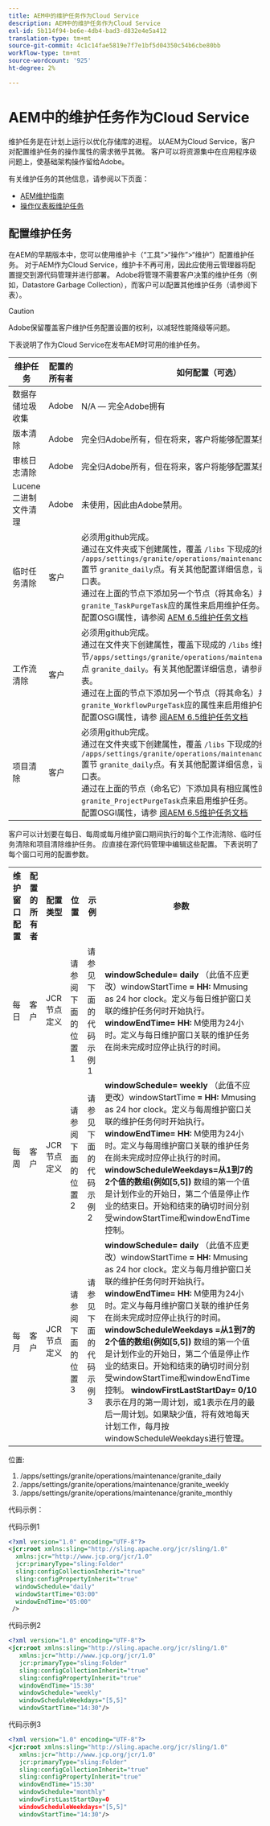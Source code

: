 ```yaml
---
title: AEM中的维护任务作为Cloud Service
description: AEM中的维护任务作为Cloud Service
exl-id: 5b114f94-be6e-4db4-bad3-d832e4e5a412
translation-type: tm+mt
source-git-commit: 4c1c14fae5819e7f7e1bf5d04350c54b6cbe80bb
workflow-type: tm+mt
source-wordcount: '925'
ht-degree: 2%

---
```


# AEM中的维护任务作为Cloud Service

维护任务是在计划上运行以优化存储库的进程。 以AEM为Cloud Service，客户对配置维护任务的操作属性的需求微乎其微。 客户可以将资源集中在应用程序级问题上，使基础架构操作留给Adobe。

有关维护任务的其他信息，请参阅以下页面：

* [AEM维护指南](https://helpx.adobe.com/experience-manager/kb/AEM6-Maintenance-Guide.html)
* [操作仪表板维护任务](https://helpx.adobe.com/experience-manager/6-5/sites/administering/using/operations-dashboard.html#AutomatedMaintenanceTasks)

## 配置维护任务

在AEM的早期版本中，您可以使用维护卡（“工具”>“操作”>“维护”）配置维护任务。 对于AEM作为Cloud Service，维护卡不再可用，因此应使用云管理器将配置提交到源代码管理并进行部署。 Adobe将管理不需要客户决策的维护任务（例如，Datastore Garbage Collection），而客户可以配置其他维护任务（请参阅下表）。

>[!CAUTION]
>
>Adobe保留覆盖客户维护任务配置设置的权利，以减轻性能降级等问题。

下表说明了作为Cloud Service在发布AEM时可用的维护任务。

| 维护任务 | 配置的所有者 | 如何配置（可选） |
|---|---|---|
| 数据存储垃圾收集 | Adobe | N/A — 完全Adobe拥有 |
| 版本清除 | Adobe | 完全归Adobe所有，但在将来，客户将能够配置某些参数。 |
| 审核日志清除 | Adobe | 完全归Adobe所有，但在将来，客户将能够配置某些参数。 |
| Lucene 二进制文件清理 | Adobe | 未使用，因此由Adobe禁用。 |
| 临时任务清除 | 客户 | 必须用github完成。 <br> 通过在文件夹或下创建属性，覆盖 `/libs` 下现成的维护窗口配 `/apps/settings/granite/operations/maintenance/granite_weekly` 置节 `granite_daily`点。有关其他配置详细信息，请参阅下面的维护窗口表。 <br> 通过在上面的节点下添加另一个节点（将其命名）并使用相 `granite_TaskPurgeTask`应的属性来启用维护任务。<br> 配置OSGI属性，请参阅 [AEM 6.5维护任务文档](https://helpx.adobe.com/experience-manager/kb/AEM6-Maintenance-Guide.html) |
| 工作流清除 | 客户 | 必须用github完成。 <br> 通过在文件夹下创建属性，覆盖下现成的 `/libs` 维护窗口配置节`/apps/settings/granite/operations/maintenance/granite_weekly` 点 `granite_daily`。有关其他配置详细信息，请参阅下面的维护窗口表。 <br> 通过在上面的节点下添加另一个节点（将其命名）并使用相 `granite_WorkflowPurgeTask`应的属性来启用维护任务。<br> 配置OSGI属性，请参 [阅AEM 6.5维护任务文档](https://helpx.adobe.com/experience-manager/kb/AEM6-Maintenance-Guide.html) |
| 项目清除 | 客户 | 必须用github完成。 <br> 通过在文件夹或下创建属性，覆盖 `/libs` 下现成的维护窗口配 `/apps/settings/granite/operations/maintenance/granite_weekly` 置节 `granite_daily`点。有关其他配置详细信息，请参阅下面的维护窗口表。 <br> 通过在上面的节点（命名它）下添加具有相应属性的节 `granite_ProjectPurgeTask`点来启用维护任务。<br> 配置OSGI属性，请参 [阅AEM 6.5维护任务文档](https://helpx.adobe.com/experience-manager/kb/AEM6-Maintenance-Guide.html) |

客户可以计划要在每日、每周或每月维护窗口期间执行的每个工作流清除、临时任务清除和项目清除维护任务。 应直接在源代码管理中编辑这些配置。 下表说明了每个窗口可用的配置参数。

<table>
  <tr>
    <th>维护窗口配置</th>
    <th>配置的所有者</th>
    <th>配置类型</th>
    <th>位置</th>
    <th>示例</th>
    <th>参数</th>
  </tr>
  <tr>
    <td>每日</td>
    <td>客户</td>
    <td>JCR节点定义</td>
    <td>请参阅下面的位置1</td>
    <td>请参见下面的代码示例1</td>
  <td>
  <strong>windowSchedule= daily</strong> （此值不应更改）windowStartTime
  <strong>= HH:</strong> Mmusing as 24 hor clock。定义与每日维护窗口关联的维护任务何时开始执行。
  <strong>windowEndTime= HH:</strong> M使用为24小时。定义与每日维护窗口关联的维护任务在尚未完成时应停止执行的时间。
  </td> 
  </tr>
  <tr>
    <td>每周</td>
    <td>客户</td>
    <td>JCR节点定义</td>
    <td>请参阅下面的位置2</td>
    <td>请参见下面的代码示例2</td>
    <td>
    <strong>windowSchedule= weekly</strong> （此值不应更改）windowStartTime
    <strong>= HH:</strong> Mmusing as 24 hor clock。定义与每周维护窗口关联的维护任务何时开始执行。
    <strong>windowEndTime= HH:</strong> M使用为24小时。定义与每周维护窗口关联的维护任务在尚未完成时应停止执行的时间。
    <strong>windowScheduleWeekdays=从1到7的2个值的数组(例如[5,5])</strong> 数组的第一个值是计划作业的开始日，第二个值是停止作业的结束日。开始和结束的确切时间分别受windowStartTime和windowEndTime控制。
    </td> 
  </tr>
  <tr>
    <td>每月</td>
    <td>客户</td>
    <td>JCR节点定义</td>
    <td>请参阅下面的位置3</td>
    <td>请参见下面的代码示例3</td>
    <td>
    <strong>windowSchedule= daily</strong> （此值不应更改）windowStartTime
    <strong>= HH:</strong> Mmusing as 24 hor clock。定义与每月维护窗口关联的维护任务何时开始执行。
    <strong>windowEndTime= HH:</strong> M使用为24小时。定义与每月维护窗口关联的维护任务在尚未完成时应停止执行的时间。
    <strong>windowScheduleWeekdays =从1到7的2个值的数组(例如[5,5])</strong> 数组的第一个值是计划作业的开始日，第二个值是停止作业的结束日。开始和结束的确切时间分别受windowStartTime和windowEndTime控制。
    <strong>windowFirstLastStartDay= 0/10</strong> 表示在月的第一周计划，或1表示在月的最后一周计划。如果缺少值，将有效地每天计划工作，每月按windowScheduleWeekdays进行管理。
    </td> 
    </tr>
</table>

位置:

1. /apps/settings/granite/operations/maintenance/granite_daily
2. /apps/settings/granite/operations/maintenance/granite_weekly
3. /apps/settings/granite/operations/maintenance/granite_monthly

代码示例：

代码示例1

```xml
<?xml version="1.0" encoding="UTF-8"?>
<jcr:root xmlns:sling="http://sling.apache.org/jcr/sling/1.0" 
  xmlns:jcr="http://www.jcp.org/jcr/1.0" 
  jcr:primaryType="sling:Folder"
  sling:configCollectionInherit="true"
  sling:configPropertyInherit="true"
  windowSchedule="daily"
  windowStartTime="03:00"
  windowEndTime="05:00"
 />
```

代码示例2

```xml
<?xml version="1.0" encoding="UTF-8"?>
<jcr:root xmlns:sling="http://sling.apache.org/jcr/sling/1.0" 
   xmlns:jcr="http://www.jcp.org/jcr/1.0"
   jcr:primaryType="sling:Folder"
   sling:configCollectionInherit="true"
   sling:configPropertyInherit="true"
   windowEndTime="15:30"
   windowSchedule="weekly"
   windowScheduleWeekdays="[5,5]"
   windowStartTime="14:30"/>
```

代码示例3

```xml
<?xml version="1.0" encoding="UTF-8"?>
<jcr:root xmlns:sling="http://sling.apache.org/jcr/sling/1.0" 
   xmlns:jcr="http://www.jcp.org/jcr/1.0"
   jcr:primaryType="sling:Folder"
   sling:configCollectionInherit="true"
   sling:configPropertyInherit="true"
   windowEndTime="15:30"
   windowSchedule="monthly"
   windowFirstLastStartDay=0
   windowScheduleWeekdays="[5,5]"
   windowStartTime="14:30"/>
```
